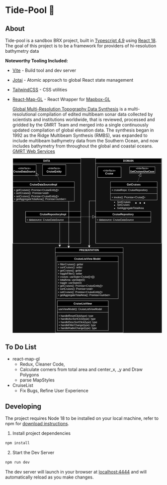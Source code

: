 # Tide-Pool :ocean:

## About

Tide-pool is a sandbox BRX project, built in [Typescript 4.9](https://www.typescriptlang.org) using [React 18](https://reactjs.org/).
The goal of this project is to be a framework for providers of hi-resolution bathymetry data

**Noteworthy Tooling Included:**

- [Vite](https://github.com/vitejs) - Build tool and dev server
- [Jotai](https://jotai.org/) - Atomic approach to global React state management
- [TailwindCSS](https://tailwindcss.com) - CSS utilities
- [React-Map-GL](https://visgl.github.io/react-map-gl/) - React Wrapper for [Mapbox-GL](https://docs.mapbox.com/mapbox-gl-js)

  [Global Multi-Resolution Topography Data Synthesis](https://www.gmrt.org) is a multi-resolutional compilation of edited multibeam sonar data collected by scientists and institutions worldwide, that is reviewed, processed and gridded by the GMRT Team and merged into a single continuously updated compilation of global elevation data. The synthesis began in 1992 as the Ridge Multibeam Synthesis (RMBS), was expanded to include multibeam bathymetry data from the Southern Ocean, and now includes bathymetry from throughout the global and coastal oceans.   [GMRT Web Services](https://www.gmrt.org/services/index.php)


  ![image](https://github.com/jph6366/tide-pool/blob/main/tide-pool-class-diagram.drawio.png)
  
## To Do List

- react-map-gl
    - Redux, Cleaner Code,
    - Calculate corners from total area and center_x, _y and Draw Polygons
    - parse MapStyles
- CruiseList
    - Fix Bugs, Refine User Experience


## Developing

The project requires Node 18 to be installed on your local machine, refer to npm for [download instructions](https://docs.npmjs.com/downloading-and-installing-node-js-and-npm).

1. Install project dependencies

```sh
npm install
```

2. Start the Dev Server

```sh
npm run dev
```

The dev server will launch in your browser at [localhost:4444](localhost:4444) and will automatically reload as you make changes.
